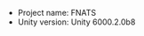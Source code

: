 <!-- UNITY CODE ASSIST INSTRUCTIONS START -->
- Project name: FNATS
- Unity version: Unity 6000.2.0b8
<!-- UNITY CODE ASSIST INSTRUCTIONS END -->